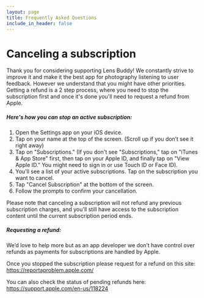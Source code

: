 ```yaml
---
layout: page
title: Frequently Asked Questions
include_in_header: false
---
```

# **Canceling a subscription**

Thank you for considering supporting Lens Buddy! We constantly strive to improve it and make it the best app for photography listening to user feedback. However we understand that you might have other priorities. Getting a refund is a 2 step process, where you need to stop the subscription first and once it's done you'll need to request a refund from Apple.

##### Here's how you can stop an active subscription:

1. Open the Settings app on your iOS device.
2. Tap on your name at the top of the screen. (Scroll up if you don’t see it right away)
3. Tap on "Subscriptions." (If you don't see "Subscriptions," tap on "iTunes & App Store" first, then tap on your Apple ID, and finally tap on "View Apple ID." You might need to sign in or use Touch ID or Face ID).
4. You'll see a list of your active subscriptions. Tap on the subscription you want to cancel.
5. Tap "Cancel Subscription" at the bottom of the screen.
6. Follow the prompts to confirm your cancellation.

Please note that canceling a subscription will not refund any previous subscription charges, and you'll still have access to the subscription content until the current subscription period ends.

##### Requesting a refund:

We’d love to help more but as an app developer we don’t have control over refunds as payments for subscriptions are handled by Apple.

Once you stopped the subscription please request for a refund on this site:
https://reportaproblem.apple.com/ 

You can also check the status of pending refunds here:
https://support.apple.com/en-us/118224